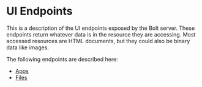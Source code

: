 # UI Endpoints

This is a description of the UI endpoints exposed by the Bolt server. These endpoints return whatever data is in the resource they are accessing. Most accessed resources are HTML documents, but they could also be binary data like images.

The following endpoints are described here:

* [Apps](/apps-ui.md)
* [Files](/files-ui.md)


